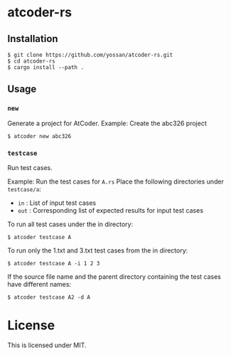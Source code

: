 # atcoder-rs

## Installation

```
$ git clone https://github.com/yossan/atcoder-rs.git
$ cd atcoder-rs
$ cargo install --path .
```

## Usage

### `new`

Generate a project for AtCoder.
Example: Create the abc326 project

```
$ atcoder new abc326
```

### `testcase`

Run test cases.

Example: Run the test cases for `A.rs`
Place the following directories under `testcase/a`:

- `in` : List of input test cases
- `out` : Corresponding list of expected results for input test cases

To run all test cases under the in directory:

```
$ atcoder testcase A
```

To run only the 1.txt and 3.txt test cases from the in directory:

```
$ atcoder testcase A -i 1 2 3
```

If the source file name and the parent directory containing the test cases have different names:

```
$ atcoder testcase A2 -d A
```

# License 

This is licensed under MIT.
